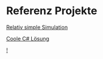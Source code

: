 # Referenz Projekte
[Relativ simple Simulation](http://volkhin.com/RoadTrafficSimulator/)

[Coole C# Lösung](https://github.com/Schulteatq/CityTrafficSimulator)

[!](videos/logging.mp4)
